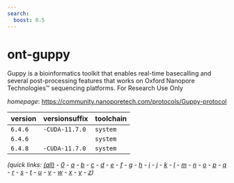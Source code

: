 ```yaml
---
search:
  boost: 0.5
---
```

# ont-guppy

Guppy is a bioinformatics toolkit that enables real-time basecalling and several  post-processing features that works on Oxford Nanopore Technologies™ sequencing platforms.   For Research Use Only

*homepage*: <https://community.nanoporetech.com/protocols/Guppy-protocol>

version | versionsuffix | toolchain
--------|---------------|----------
``6.4.6`` | ``-CUDA-11.7.0`` | ``system``
``6.4.6`` |  | ``system``
``6.4.8`` | ``-CUDA-11.7.0`` | ``system``


*(quick links: [(all)](../index.md) - [0](../0/index.md) - [a](../a/index.md) - [b](../b/index.md) - [c](../c/index.md) - [d](../d/index.md) - [e](../e/index.md) - [f](../f/index.md) - [g](../g/index.md) - [h](../h/index.md) - [i](../i/index.md) - [j](../j/index.md) - [k](../k/index.md) - [l](../l/index.md) - [m](../m/index.md) - [n](../n/index.md) - [o](../o/index.md) - [p](../p/index.md) - [q](../q/index.md) - [r](../r/index.md) - [s](../s/index.md) - [t](../t/index.md) - [u](../u/index.md) - [v](../v/index.md) - [w](../w/index.md) - [x](../x/index.md) - [y](../y/index.md) - [z](../z/index.md))*

